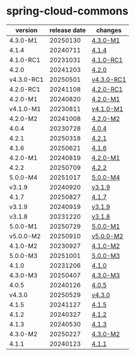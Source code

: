 # spring-cloud-commons	


|version|release date|changes|
|---|---|---|
|4.3.0-M1|20250130|[4.3.0-M1](./4.3.0-M1-20250130.md)|
|4.1.4|20240711|[4.1.4](./4.1.4-20240711.md)|
|4.1.0-RC1|20231031|[4.1.0-RC1](./4.1.0-RC1-20231031.md)|
|4.2.0|20241203|[4.2.0](./4.2.0-20241203.md)|
|v4.3.0-RC1|20250501|[v4.3.0-RC1](./v4.3.0-RC1-20250501.md)|
|4.2.0-RC1|20241108|[4.2.0-RC1](./4.2.0-RC1-20241108.md)|
|4.2.0-M1|20240820|[4.2.0-M1](./4.2.0-M1-20240820.md)|
|v4.1.0-M1|20230811|[v4.1.0-M1](./v4.1.0-M1-20230811.md)|
|4.2.0-M2|20241008|[4.2.0-M2](./4.2.0-M2-20241008.md)|
|4.0.4|20230728|[4.0.4](./4.0.4-20230728.md)|
|4.2.1|20250318|[4.2.1](./4.2.1-20250318.md)|
|4.1.6|20250621|[4.1.6](./4.1.6-20250621.md)|
|4.2.0-M1|20240819|[4.2.0-M1](./4.2.0-M1-20240819.md)|
|4.2.2|20250709|[4.2.2](./4.2.2-20250709.md)|
|5.0.0-M4|20251017|[5.0.0-M4](./5.0.0-M4-20251017.md)|
|v3.1.9|20240920|[v3.1.9](./v3.1.9-20240920.md)|
|4.1.7|20250827|[4.1.7](./4.1.7-20250827.md)|
|v3.1.9|20240919|[v3.1.9](./v3.1.9-20240919.md)|
|v3.1.8|20231220|[v3.1.8](./v3.1.8-20231220.md)|
|5.0.0-M1|20250729|[5.0.0-M1](./5.0.0-M1-20250729.md)|
|v5.0.0-M2|20250910|[v5.0.0-M2](./v5.0.0-M2-20250910.md)|
|4.1.0-M2|20230927|[4.1.0-M2](./4.1.0-M2-20230927.md)|
|5.0.0-M3|20251001|[5.0.0-M3](./5.0.0-M3-20251001.md)|
|4.1.0|20231206|[4.1.0](./4.1.0-20231206.md)|
|4.3.0-M3|20250407|[4.3.0-M3](./4.3.0-M3-20250407.md)|
|4.0.5|20240126|[4.0.5](./4.0.5-20240126.md)|
|v4.3.0|20250529|[v4.3.0](./v4.3.0-20250529.md)|
|4.1.5|20241127|[4.1.5](./4.1.5-20241127.md)|
|4.1.2|20240327|[4.1.2](./4.1.2-20240327.md)|
|4.1.3|20240530|[4.1.3](./4.1.3-20240530.md)|
|4.3.0-M2|20250227|[4.3.0-M2](./4.3.0-M2-20250227.md)|
|4.1.1|20240123|[4.1.1](./4.1.1-20240123.md)|
